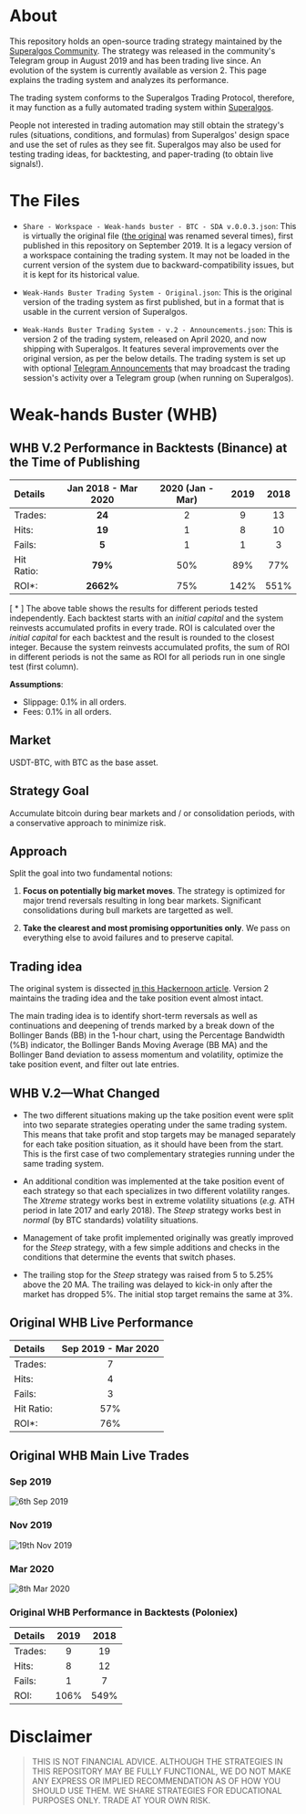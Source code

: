# About
This repository holds an open-source trading strategy maintained by the [Superalgos Community](https://t.me/superalgoscommunity). The strategy was released in the community's Telegram group in August 2019 and has been trading live since. An evolution of the system is currently available as version 2. This page explains the trading system and analyzes its performance.

The trading system conforms to the Superalgos Trading Protocol, therefore, it may function as a fully automated trading system within [Superalgos](https://superalgos.org). 

People not interested in trading automation may still obtain the strategy's rules (situations, conditions, and formulas) from Superalgos' design space and use the set of rules as they see fit. Superalgos may also be used for testing trading ideas, for backtesting, and paper-trading (to obtain live signals!).

# The Files

* ```Share - Workspace - Weak-hands buster - BTC - SDA v.0.0.3.json```: This is virtually the original file ([the original](https://github.com/Superalgos/Strategy-BTC-WeakHandsBuster/blob/8f1879adb9be491fa28f34b58344d5223f4cdf3e/Share%20-%20Workspace%20-%20Weak-hands%20buster%20-%20BTC%20-%201hr.json) was renamed several times), first published in this repository on September 2019. It is a legacy version of a workspace containing the trading system. It may not be loaded in the current version of the system due to backward-compatibility issues, but it is kept for its historical value.

* ```Weak-Hands Buster Trading System - Original.json```: This is the original version of the trading system as first published, but in a format that is usable in the current version of Superalgos.

* ```Weak-Hands Buster Trading System - v.2 - Announcements.json```: This is version 2 of the trading system, released on April 2020, and now shipping with Superalgos. It features several improvements over the original version, as per the below details. The trading system is set up with optional [Telegram Announcements](https://docs.superalgos.org/suite-telegram-announcements.html) that may broadcast the trading session's activity over a Telegram group (when running on Superalgos).


# Weak-hands Buster (WHB)

## WHB V.2 Performance in Backtests (Binance) at the Time of Publishing

| Details | Jan 2018 - Mar 2020 | 2020 (Jan - Mar) | 2019 | 2018 | 
| :--- | :---: | :---: | :---: | :---: |
| Trades: | **24** | 2 | 9 | 13 |
| Hits: | **19** | 1 | 8 | 10 |
| Fails: | **5** | 1 | 1 | 3 |
|Hit Ratio: | **79%** | 50% | 89% | 77% |
| ROI*: | **2662%** | 75% | 142% | 551% |

[ * ] The above table shows the results for different periods tested independently. Each backtest starts with an *initial capital* and the system reinvests accumulated profits in every trade. ROI is calculated over the *initial capital* for each backtest and the result is rounded to the closest integer. Because the system reinvests accumulated profits, the sum of ROI in different periods is not the same as ROI for all periods run in one single test (first column).

**Assumptions**:

* Slippage: 0.1% in all orders.
* Fees: 0.1% in all orders.

## Market

USDT-BTC, with BTC as the base asset.

## Strategy Goal

Accumulate bitcoin during bear markets and / or consolidation periods, with a conservative approach to minimize risk.

## Approach

Split the goal into two fundamental notions:

1. **Focus on potentially big market moves**. The strategy is optimized for major trend reversals resulting in long bear markets. Significant consolidations during bull markets are targetted as well.

2. **Take the clearest and most promising opportunities only**. We pass on everything else to avoid failures and to preserve capital.

## Trading idea

The original system is dissected [in this Hackernoon article](https://hackernoon.com/how-to-increase-your-bitcoin-holdings-in-a-bear-market-part-1-kjwp2gwu). Version 2 maintains the trading idea and the take position event almost intact. 

The main trading idea is to identify short-term reversals as well as continuations and deepening of trends marked by a break down of the Bollinger Bands (BB) in the 1-hour chart, using the Percentage Bandwidth (%B) indicator, the Bollinger Bands Moving Average (BB MA) and the Bollinger Band deviation to assess momentum and volatility, optimize the take position event, and filter out late entries.

## WHB V.2&mdash;What Changed

* The two different situations making up the take position event were split into two separate strategies operating under the same trading system. This means that take profit and stop targets may be managed separately for each take position situation, as it should have been from the start. This is the first case of two complementary strategies running under the same trading system.

* An additional condition was implemented at the take position event of each strategy so that each specializes in two different volatility ranges. The *Xtreme* strategy works best in extreme volatility situations (*e.g.* ATH period in late 2017 and early 2018). The *Steep* strategy works best in *normal* (by BTC standards) volatility situations.

* Management of take profit implemented originally was greatly improved for the *Steep* strategy, with a few simple additions and checks in the conditions that determine the events that switch phases.

* The trailing stop for the *Steep* strategy was raised from 5 to 5.25% above the 20 MA. The trailing was delayed to kick-in only after the market has dropped 5%. The initial stop target remains the same at 3%.

## Original WHB Live Performance

| Details | Sep 2019 - Mar 2020 |
| :--- | :---: |
| Trades: | 7 |
| Hits: | 4 |
| Fails: | 3 |
| Hit Ratio: | 57% |
| ROI*: | 76% |

## Original WHB Main Live Trades

### Sep 2019

![6th Sep  2019](https://user-images.githubusercontent.com/13994516/79866577-43febb00-83dd-11ea-851a-398db2c4a60c.PNG)

### Nov 2019

![19th Nov  2019](https://user-images.githubusercontent.com/13994516/79866595-4d882300-83dd-11ea-9608-b57a342690e3.PNG)

### Mar 2020

![8th Mar  2020](https://user-images.githubusercontent.com/13994516/79866599-4eb95000-83dd-11ea-9c51-66ffd99b41bd.PNG)

### Original WHB Performance in Backtests (Poloniex)

| Details | 2019 | 2018 |
| :--- | :---: | :---: |
| Trades: | 9 | 19 |
| Hits: | 8 | 12 |
| Fails: | 1 | 7 |
| ROI: | 106% | 549% |

# Disclaimer

> THIS IS NOT FINANCIAL ADVICE. ALTHOUGH THE STRATEGIES IN THIS REPOSITORY MAY BE FULLY FUNCTIONAL, WE DO NOT MAKE ANY EXPRESS OR IMPLIED RECOMMENDATION AS OF HOW YOU SHOULD USE THEM. WE SHARE STRATEGIES FOR EDUCATIONAL PURPOSES ONLY. TRADE AT YOUR OWN RISK.
